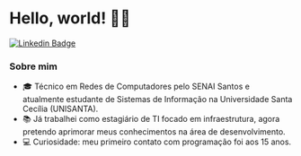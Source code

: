 # Hello, world! 🖖🏻

[![Linkedin Badge](https://img.shields.io/badge/-LinkedIn-blue?style=flat-square&logo=Linkedin&logoColor=white&link=https://www.linkedin.com/in/alexandre-l-aa5078b7/)](https://www.linkedin.com/in/alexandre-l-aa5078b7/)

### Sobre mim

- 🎓 Técnico em Redes de Computadores pelo SENAI Santos e atualmente estudante de Sistemas de Informação na Universidade Santa Cecília (UNISANTA).
- 📚 Já trabalhei como estagiário de TI focado em infraestrutura, agora pretendo aprimorar meus conhecimentos na área de desenvolvimento.
- 💻 Curiosidade: meu primeiro contato com programação foi aos 15 anos.